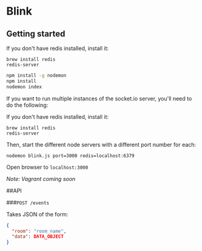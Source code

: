 # Blink

## Getting started

If you don't have redis installed, install it:
```
brew install redis
redis-server
```

```bash
npm install -g nodemon
npm install
nodemon index
```

If you want to run multiple instances of the socket.io server, you'll need to do the following: 

If you don't have redis installed, install it:
```
brew install redis
redis-server
```

Then, start the different node servers with a different port number for each:
```
nodemon blink.js port=3000 redis=localhost:6379
```

Open browser to `localhost:3000`

_Note: Vagrant coming soon_

##API

###`POST /events`

Takes JSON of the form:
```json
{
  "room": "room_name",
  "data": DATA_OBJECT
}
```

